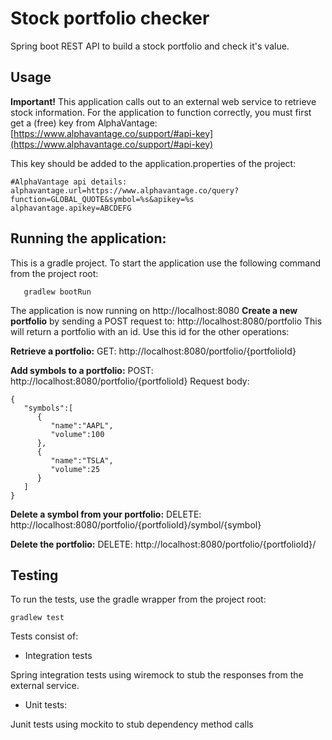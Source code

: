 
 
# Stock portfolio checker
Spring boot REST API to build a stock portfolio and check it's value.

## Usage
**Important!**
This application calls out to an external web service to retrieve stock information. For the application to function correctly, you must first get a (free) key from AlphaVantage: [https://www.alphavantage.co/support/#api-key](https://www.alphavantage.co/support/#api-key)

This key should be added to the application.properties of the project:

    #AlphaVantage api details:  
    alphavantage.url=https://www.alphavantage.co/query?function=GLOBAL_QUOTE&symbol=%s&apikey=%s  
    alphavantage.apikey=ABCDEFG

## Running the application:

This is a gradle project. To start the application use the following command from the project root:
 

       gradlew bootRun

The application is now running on http://localhost:8080
**Create a new portfolio** by sending a POST request to: http://localhost:8080/portfolio
This will return a portfolio with an id. Use this id for the other operations:

**Retrieve a portfolio:**
GET: http://localhost:8080/portfolio/{portfolioId}

**Add symbols to a portfolio:**
POST: http://localhost:8080/portfolio/{portfolioId}
Request body:

    {
       "symbols":[
          {
             "name":"AAPL",
             "volume":100
          },
          {
             "name":"TSLA",
             "volume":25
          }
       ]
    }

**Delete a symbol from your portfolio:**
DELETE: http://localhost:8080/portfolio/{portfolioId}/symbol/{symbol}

**Delete the portfolio:**
DELETE: http://localhost:8080/portfolio/{portfolioId}/

## Testing

To run the tests, use the gradle wrapper from the project root:

    gradlew test

Tests consist of:
 - Integration tests
 
  Spring integration tests using wiremock to stub  the responses from the external service. 
  - Unit tests: 
  
  Junit tests using mockito to stub dependency method calls

